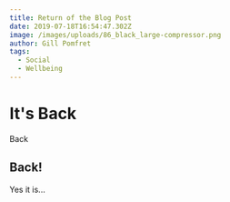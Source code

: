 ```yaml
---
title: Return of the Blog Post
date: 2019-07-18T16:54:47.302Z
image: /images/uploads/86_black_large-compressor.png
author: Gill Pomfret
tags:
  - Social
  - Wellbeing
---
```

# It's Back

Back

## Back!

Yes it is...
